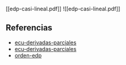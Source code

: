 [[edp-casi-lineal.pdf]]
![[edp-casi-lineal.pdf]]

## Referencias
- [ecu-derivadas-parciales](./ecu-derivadas-parciales.md)
- [ecu-derivadas-parciales](./ecu-derivadas-parciales.md)
- [orden-edp](./orden-edp.md)
